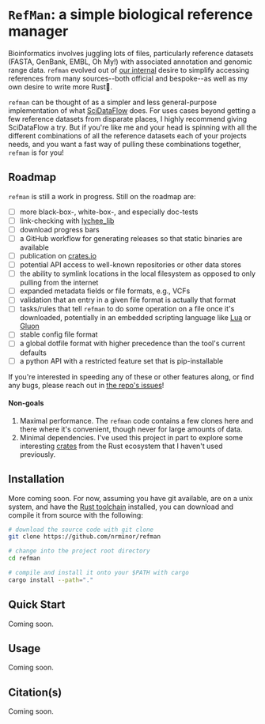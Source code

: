 # `RefMan`: a simple biological reference manager

Bioinformatics involves juggling lots of files, particularly reference datasets (FASTA, GenBank, EMBL, Oh My!) with associated annotation and genomic range data. `refman` evolved out of [our internal](https://dho.pathology.wisc.edu/) desire to simplify accessing references from many sources--both official and bespoke--as well as my own desire to write more Rust🦀.

`refman` can be thought of as a simpler and less general-purpose implementation of what [SciDataFlow](https://github.com/vsbuffalo/scidataflow) does. For uses cases beyond getting a few reference datasets from disparate places, I highly recommend giving SciDataFlow a try. But if you're like me and your head is spinning with all the different combinations of all the reference datasets each of your projects needs, and you want a fast way of pulling these combinations together, `refman` is for you!

## Roadmap

`refman` is still a work in progress. Still on the roadmap are:

- [ ] more black-box-, white-box-, and especially doc-tests
- [ ] link-checking with [lychee_lib](https://docs.rs/lychee-lib/latest/lychee_lib/)
- [ ] download progress bars
- [ ] a GitHub workflow for generating releases so that static binaries are available
- [ ] publication on [crates.io](https://crates.io/)
- [ ] potential API access to well-known repositories or other data stores
- [ ] the ability to symlink locations in the local filesystem as opposed to only pulling from the internet
- [ ] expanded metadata fields or file formats, e.g., VCFs
- [ ] validation that an entry in a given file format is actually that format
- [ ] tasks/rules that tell `refman` to do some operation on a file once it's downloaded, potentially in an embedded scripting language like [Lua](https://www.lua.org/) or [Gluon](https://github.com/gluon-lang/gluon)
- [ ] stable config file format
- [ ] a global dotfile format with higher precedence than the tool's current defaults
- [ ] a python API with a restricted feature set that is pip-installable

If you're interested in speeding any of these or other features along, or find any bugs, please reach out in [the repo's issues](https://github.com/nrminor/refman/issues)!

#### Non-goals

1. Maximal performance. The `refman` code contains a few clones here and there where it's convenient, though never for large amounts of data.
2. Minimal dependencies. I've used this project in part to explore some interesting [crates](https://crates.io/) from the Rust ecosystem that I haven't used previously.

## Installation

More coming soon. For now, assuming you have git available, are on a unix system, and have the [Rust toolchain](https://www.rust-lang.org/tools/install) installed, you can download and compile it from source with the following:

```bash
# download the source code with git clone
git clone https://github.com/nrminor/refman

# change into the project root directory
cd refman

# compile and install it onto your $PATH with cargo
cargo install --path="."
```

## Quick Start

Coming soon.

## Usage

Coming soon.

## Citation(s)

Coming soon.


